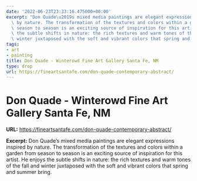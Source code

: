 ```yaml
---
date: '2022-06-23T23:33:16.475000+00:00'
excerpt: "Don Quade\u2019s mixed media paintings are elegant expressions inspired\
  \ by nature. The transformation of the textures and colors within a garden from\
  \ season to season is an exciting source of inspiration for this artist. He enjoys\
  \ the subtle shifts in nature: the rich textures and warm tones of the fall and\
  \ winter juxtaposed with the soft and vibrant colors that spring and summer bring."
tags:
- art
- painting
title: Don Quade - Winterowd Fine Art Gallery Santa Fe, NM
type: drop
url: https://fineartsantafe.com/don-quade-contemporary-abstract/
---
```


# Don Quade - Winterowd Fine Art Gallery Santa Fe, NM

**URL:** https://fineartsantafe.com/don-quade-contemporary-abstract/

**Excerpt:** Don Quade’s mixed media paintings are elegant expressions inspired by nature. The transformation of the textures and colors within a garden from season to season is an exciting source of inspiration for this artist. He enjoys the subtle shifts in nature: the rich textures and warm tones of the fall and winter juxtaposed with the soft and vibrant colors that spring and summer bring.
